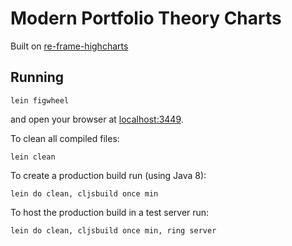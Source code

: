 # Modern Portfolio Theory Charts

Built on [re-frame-highcharts](https://github.com/cfelde/re-frame-highcharts)
## Running

    lein figwheel

and open your browser at [localhost:3449](http://localhost:3449/).

To clean all compiled files:

    lein clean

To create a production build run (using Java 8):

    lein do clean, cljsbuild once min

To host the production build in a test server run:

    lein do clean, cljsbuild once min, ring server